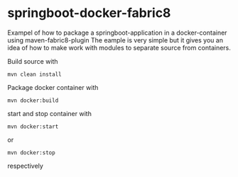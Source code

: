 # springboot-docker-fabric8

Exampel of how to package a springboot-application in a docker-container using maven-fabric8-plugin
The eample is very simple but it gives you an idea of how to make work with modules to separate source from containers.

Build source with
```
mvn clean install
```

Package docker container with
```
mvn docker:build
```

start and stop container with <br>
```
mvn docker:start
```
 or 
```
mvn docker:stop
```
respectively